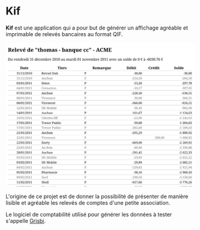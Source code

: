 # Kif

**Kif** est une application qui a pour but de générer un affichage agréable et imprimable de relevés bancaires au format QIF.

![Example graphique de génération de relevé de compte](./documentation/assets/exemple_account_generation.png "Example de génération de relevé de compte")

L'origine de ce projet est de donner la possibilité de présenter de manière lisible et agréable les relevés de comptes d'une petite association.

Le logiciel de comptabilité utilisé pour générer les données à tester s'appelle [Grisbi](https://github.com/grisbi/grisbi).
